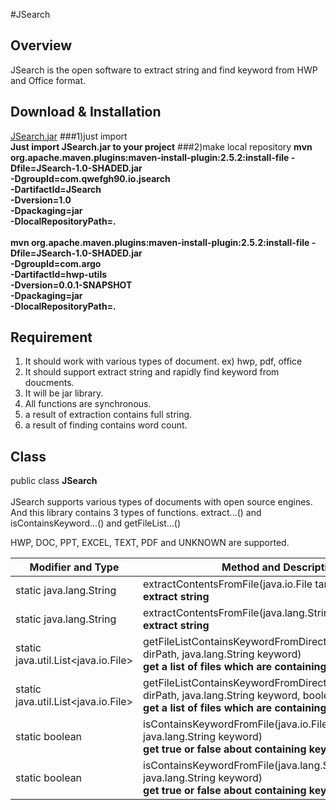 #JSearch

## Overview
JSearch is the open software to extract string and find keyword from HWP and Office format.

## Download & Installation
[JSearch.jar](https://github.com/qwefgh90/JSearch/raw/master/JSearch-1.0-SHADED.jar)
###1)just import
<br> **Just import JSearch.jar to your project**
###2)make local repository
<strong>mvn org.apache.maven.plugins:maven-install-plugin:2.5.2:install-file  -Dfile=JSearch-1.0-SHADED.jar \
                                                                              -DgroupId=com.qwefgh90.io.jsearch \
                                                                              -DartifactId=JSearch \
                                                                              -Dversion=1.0 \
                                                                              -Dpackaging=jar \
                                                                              -DlocalRepositoryPath=.</strong>
                                                                              <br><br>
<strong>mvn org.apache.maven.plugins:maven-install-plugin:2.5.2:install-file  -Dfile=JSearch-1.0-SHADED.jar \
                                                                              -DgroupId=com.argo \
                                                                              -DartifactId=hwp-utils \
                                                                              -Dversion=0.0.1-SNAPSHOT \
                                                                              -Dpackaging=jar \
                                                                              -DlocalRepositoryPath=.</strong>


## Requirement
1. It should work with various types of document. ex) hwp, pdf, office 
2. It should support extract string and rapidly find keyword from doucments.
3. It will be jar library.
4. All functions are synchronous.
5. a result of extraction contains full string.
6. a result of finding contains word count.

## Class

public class **JSearch**<br><br>
JSearch supports various types of documents with open source engines.<br> 
And this library contains 3 types of functions. extract...() and isContainsKeyword...() and getFileList...() 

HWP, DOC, PPT, EXCEL, TEXT, PDF and UNKNOWN are supported.


| Modifier and Type        | Method and Description |
| ------------- | -----|
| static java.lang.String |	extractContentsFromFile(java.io.File target) <br><strong> extract string </strong> |
| static java.lang.String |	extractContentsFromFile(java.lang.String filePath) <br><strong>  extract string </strong> |
| static java.util.List<java.io.File> |	getFileListContainsKeywordFromDirectory(java.lang.String dirPath, java.lang.String keyword) <br><strong>  get a list of files which are containing keyword. </strong> |
| static java.util.List<java.io.File> |	getFileListContainsKeywordFromDirectory(java.lang.String dirPath, java.lang.String keyword, boolean recursive) <br><strong>  get a list of files which are containing keyword. </strong> |
| static boolean |	isContainsKeywordFromFile(java.io.File file, java.lang.String keyword) <br><strong>  get true or false about containing keyword. </strong> |
| static boolean |	isContainsKeywordFromFile(java.lang.String filePath, java.lang.String keyword) <br><strong>  get true or false about containing keyword. </strong> |

